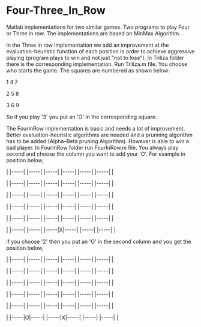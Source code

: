 # Four-Three_In_Row

Matlab implementations for two similar games. Two programs to play Four or Three in row. The implementations are based on MinMax Algorithm. 

In the Three in row implementation we add an improvement at the evaluation-heuristic function of each position in order to achieve aggressive playing (program plays to win and not just "not to lose"). In Triliza folder there is the corresponding implementation. Run Triliza.m file. You choose who starts the game. The squares are numbered as shown below:

1   4   7

2   5   8

3   6   9

So if you play '3' you put an 'O' in the corresponding square. 


The FourInRow implementation is basic and needs a lot of improvement. Better evaluation-heuristic algorithms are needed and a prunning algorithm has to be added (Alpha–Beta pruning Algorithm). However is able to win a bad player. In FourInRow folder run FourInRow.m file. You always play second and choose the column you want to add your 'O'. For example in position below,

| |-----| |-----| |-----| |-----| |-----| |-----| |

| |-----| |-----| |-----| |-----| |-----| |-----| |

| |-----| |-----| |-----| |-----| |-----| |-----| |

| |-----| |-----| |-----| |-----| |-----| |-----| |

| |-----| |-----| |-----| |-----| |-----| |-----| |

| |-----| |-----| |-----|X|-----| |-----| |-----| |


if you choose '2' then you put an 'O' in the second column and you get the position below,

| |-----| |-----| |-----| |-----| |-----| |-----| |

| |-----| |-----| |-----| |-----| |-----| |-----| |

| |-----| |-----| |-----| |-----| |-----| |-----| |

| |-----| |-----| |-----| |-----| |-----| |-----| |

| |-----| |-----| |-----| |-----| |-----| |-----| |

| |-----|O|-----| |-----|X|-----| |-----| |-----| |
